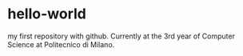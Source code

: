 # hello-world
my first repository with github.
Currently at the 3rd year of Computer Science at Politecnico di Milano.
